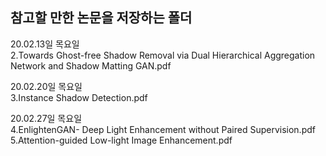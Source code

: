 <H2>
참고할 만한 논문을 저장하는 폴더
</H2>

<p> 20.02.13일 목요일 <br>
  2.Towards Ghost-free Shadow Removal via Dual Hierarchical Aggregation Network and Shadow Matting GAN.pdf
</p>

<p> 20.02.20일 목요일 <br>
  3.Instance Shadow Detection.pdf
</p>

<p> 20.02.27일 목요일 <br>
  4.EnlightenGAN- Deep Light Enhancement without Paired Supervision.pdf <br>
  5.Attention-guided Low-light Image Enhancement.pdf
</p>
